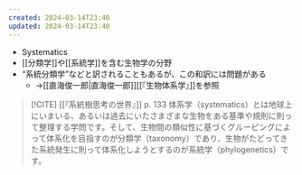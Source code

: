 ```yaml
---
created: 2024-03-14T23:40
updated: 2024-03-14T23:40
---
```

- Systematics
- [[分類学]]や[[系統学]]を含む生物学の分野
- “系統分類学”などと訳されることもあるが、この和訳には問題がある
  - →[[直海俊一郎|直海俊一郎]][[『生物体系学』]]を参照

> [!CITE] [[『系統樹思考の世界』]] p. 133
> 体系学（systematics）とは地球上にいまいる、あるいは過去にいたさまざまな生物をある基準や規則に則って整理する学問です。そして、生物間の類似性に基づくグルーピングによって体系化を目指すのが分類学（taxonomy）であり、生物がたどってきた系統発生に則って体系化しようとするのが系統学（phylogenetics）です。